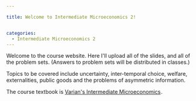 ```yaml
---

title: Welcome to Intermediate Microeconomics 2!


categories:
  - Intermediate Microeconomics 2
---
```

Welcome to the course website. Here I'll upload all of the slides, and all of the problem sets. (Answers to problem sets will be distributed in classes.)



Topics to be covered include uncertainty, inter-temporal choice, welfare, externalities, public goods and the problems of asymmetric information.



The course textbook is <a href="https://www.amazon.co.uk/gp/product/0393935337/ref=as_li_qf_sp_asin_tl?ie=UTF8&amp;camp=1634&amp;creative=6738&amp;creativeASIN=0393935337&amp;linkCode=as2&amp;tag=tholdenorg-21">Varian's Intermediate Microeconomics</a><img src="https://www.assoc-amazon.co.uk/e/ir?t=tholdenorg-21&amp;l=as2&amp;o=2&amp;a=0393935337" width="1" height="1" border="0" alt=""  />.